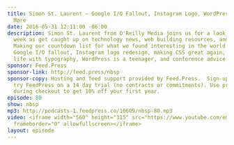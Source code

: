 ```yaml
---
title: Simon St. Laurent — Google I/O Fallout, Instagram Logo, WordPress' age, and
  More
date: 2016-05-31 12:11:00 -06:00
description: Simon St. Laurent from O'Reilly Media joins us for a look at the past
  week as get caught up on technology news, web building resources, and social commentary.
  Making our countdown list for what we found interesting in the world this week -
  Google I/O fallout, Instagram logo redesign, making CSS great again, saving your
  life with typography, WordPress is a teenager, and conference advice!
sponsor: Feed.Press
sponsor-link: http://feed.press/nbsp
sponsor-copy: Hosting and feed support provided by Feed.Press.  Sign-up today and
  try FeedPress on a 14 day trial (no contracts or commitments). Use promo code *nbsp*
  during checkout to get 10% off your first year.
episode: 80
show: nbsp
mp3: http://podcasts-1.feedpress.co/10609/nbsp-80.mp3
video: <iframe width="560" height="315" src="https://www.youtube.com/embed/lNvxRmQhpig"
  frameborder="0" allowfullscreen></iframe>
layout: episode
---
```


